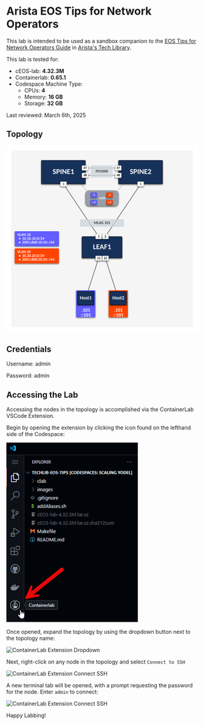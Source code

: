 # Arista EOS Tips for Network Operators

This lab is intended to be used as a sandbox companion to the [EOS Tips for Network Operators Guide](https://tech-library.arista.com/eos/eos_ops/) in [Arista's Tech Library](https://tech-library.arista.com/).

This lab is tested for:

- cEOS-lab: **4.32.3M**
- Containerlab: **0.65.1**
- Codespace Machine Type:
  - CPUs: **4**
  - Memory: **16 GB**
  - Storage: **32 GB**

Last reviewed: March 6th, 2025

## Topology

![EOS Tips Topology](images/eos-tips-topo.png)

## Credentials

Username: admin

Password: admin

## Accessing the Lab

Accessing the nodes in the topology is accomplished via the ContainerLab VSCode Extension.

Begin by opening the extension by clicking the icon found on the lefthand side of the Codespace:

![ContainerLab Extension](images/cLab-extension.png)

Once opened, expand the topology by using the dropdown button next to the topology name:

![ContainerLab Extension Dropdown](images/clab-extension2.png)

Next, right-click on any node in the topology and select `Connect to SSH`

![ContainerLab Extension Connect SSH](images/clab-extension3.png)

A new terminal tab will be opened, with a prompt requesting the password for the node. Enter `admin` to connect:

![ContainerLab Extension Connect SSH](images/clab-extension4.png)

Happy Labbing!
